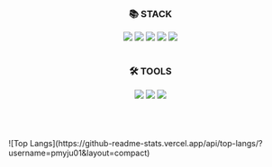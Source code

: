 
<div align=center>
  <h3>📚 STACK</h3>
<img src="https://img.shields.io/badge/HTML5-E34F26?style=flat-square&logo=HTML5&logoColor=white" />
<img src="https://img.shields.io/badge/CSS3-1572B6?style=flat-square&logo=CSS3&logoColor=white"/></a>
<img src="https://img.shields.io/badge/JavaScript-F7DF1E?style=flat-square&logo=JavaScript&logoColor=white"/></a>
<img src="https://img.shields.io/badge/Java-007396?style=flat-square&logo=java&logoColor=white" /></a>
<img src="https://img.shields.io/badge/Android Studio-3DDC84?style=flat-square&logo=Android Studio&logoColor=white" /></a>
</div>
<br>
<div align=center>
  <h3>🛠️ TOOLS</h3>
  <img src="https://img.shields.io/badge/Android-3DDC84?style=flat-square&logo=Android&logoColor=white" /></a>
  <img src="https://img.shields.io/badge/Visual Studio Code-007ACC?style=flat-square&logo=Visual Studio Code&logoColor=white" /></a>
  <img src="https://img.shields.io/badge/Eclipse IDE-2C2255?style=flat-square&logo=Eclipse IDE&logoColor=white" /></a>
</div>
<br>
<div align=center>
<br>
<br>
<br>

</div>
![Top Langs](https://github-readme-stats.vercel.app/api/top-langs/?username=pmyju01&layout=compact)
